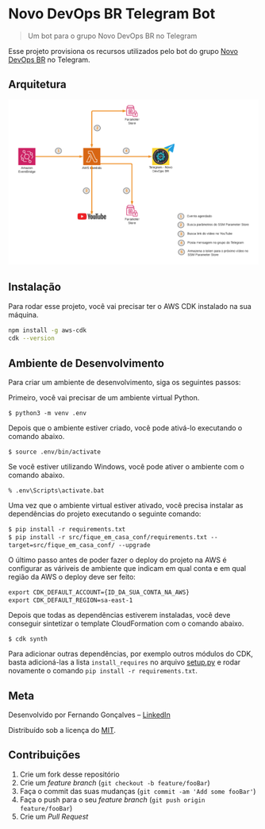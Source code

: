 # Novo DevOps BR Telegram Bot

> Um bot para o grupo Novo DevOps BR no Telegram

Esse projeto provisiona os recursos utilizados pelo bot do grupo [Novo DevOps BR](https://t.me/novodevopsbr) no Telegram.

## Arquitetura

![Arquitetura](docs/architecture.png)

## Instalação

Para rodar esse projeto, você vai precisar ter o AWS CDK instalado na sua máquina.

```sh
npm install -g aws-cdk
cdk --version
```

## Ambiente de Desenvolvimento

Para criar um ambiente de desenvolvimento, siga os seguintes passos:

Primeiro, você vai precisar de um ambiente virtual Python.

```
$ python3 -m venv .env
```

Depois que o ambiente estiver criado, você pode ativá-lo executando o comando abaixo.

```
$ source .env/bin/activate
```

Se você estiver utilizando Windows, você pode ativer o ambiente com o comando abaixo.

```
% .env\Scripts\activate.bat
```

Uma vez que o ambiente virtual estiver ativado, você precisa instalar as dependências do projeto executando o seguinte comando:

```
$ pip install -r requirements.txt
$ pip install -r src/fique_em_casa_conf/requirements.txt --target=src/fique_em_casa_conf/ --upgrade
```

O último passo antes de poder fazer o deploy do projeto na AWS é configurar as váriveis de ambiente que indicam em qual conta e em qual região da AWS o deploy deve ser feito:

```
export CDK_DEFAULT_ACCOUNT={ID_DA_SUA_CONTA_NA_AWS}
export CDK_DEFAULT_REGION=sa-east-1
```

Depois que todas as dependências estiverem instaladas, você deve conseguir sintetizar o template CloudFormation com o comando abaixo.

```
$ cdk synth
```

Para adicionar outras dependências, por exemplo outros módulos do CDK, basta adicioná-las a lista `install_requires` no arquivo [setup.py](setup.py) e rodar novamente o comando `pip install -r requirements.txt`.

## Meta

Desenvolvido por Fernando Gonçalves – [LinkedIn](https://www.linkedin.com/in/fgoncalves-io/)

Distribuído sob a licença do [MIT](LICENSE).

## Contribuições

1. Crie um fork desse repositório
2. Crie um _feature branch_ (`git checkout -b feature/fooBar`)
3. Faça o commit das suas mudanças (`git commit -am 'Add some fooBar'`)
4. Faça o push para o seu _feature branch_ (`git push origin feature/fooBar`)
5. Crie um _Pull Request_
